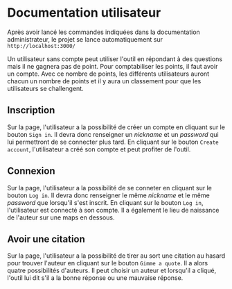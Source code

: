 # Documentation utilisateur

Après avoir lancé les commandes indiquées dans la documentation administrateur, le projet se lance automatiquement sur `http://localhost:3000/`</br>

Un utilisateur sans compte peut utiliser l'outil en répondant à des questions mais il ne gagnera pas de point. Pour comptabiliser les points, il faut avoir un compte. Avec ce nombre de points, les différents utilisateurs auront chacun un nombre de points et il y aura un classement pour que les utilisateurs se challengent.

## Inscription

Sur la page, l'utilisateur a la possibilité de créer un compte en cliquant sur le bouton `Sign in`. Il devra donc renseigner un *nickname* et un *password* qui lui permettront de se connecter plus tard. En cliquant sur le bouton `Create account`, l'utilisateur a créé son compte et peut profiter de l'outil.

## Connexion

Sur la page, l'utilisateur a la possibilité de se conneter en cliquant sur le bouton `Log in`. Il devra donc renseigner le même *nickname* et le même *password* que lorsqu'il s'est inscrit. En cliquant sur le bouton `Log in`, l'utilisateur est connecté à son compte. Il a également le lieu de naissance de l'auteur sur une maps en dessous.

## Avoir une citation

Sur la page, l'utilisateur a la possibilité de tirer au sort une citation au hasard pour trouver l'auteur en cliquant sur le bouton `Gimme a quote`. Il a alors quatre possibilités d'auteurs. Il peut choisir un auteur et lorsqu'il a cliqué, l'outil lui dit s'il a la bonne réponse ou une mauvaise réponse.